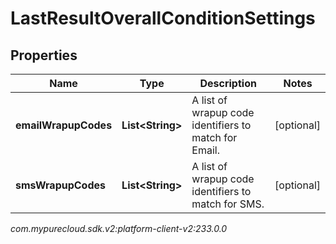 # LastResultOverallConditionSettings


## Properties

| Name | Type | Description | Notes |
| ------------ | ------------- | ------------- | ------------- |
| **emailWrapupCodes** | **List&lt;String&gt;** | A list of wrapup code identifiers to match for Email. |  [optional] |
| **smsWrapupCodes** | **List&lt;String&gt;** | A list of wrapup code identifiers to match for SMS. |  [optional] |




_com.mypurecloud.sdk.v2:platform-client-v2:233.0.0_
